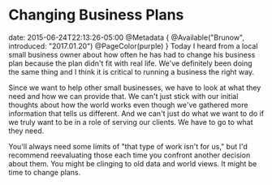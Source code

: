 # Changing Business Plans
date: 2015-06-24T22:13:26-05:00
@Metadata {
  @Available("Brunow", introduced: "2017.01.20")
  @PageColor(purple)
}
Today I heard from a local small business owner about how often he has had to change his business plan because the plan didn't fit with real life. We've definitely been doing the same thing and I think it is critical to running a business the right way. 

Since we want to help other small businesses, we have to look at what they need and how we can provide that. We can't just stick with our initial thoughts about how the world works even though we've gathered more information that tells us different. And we can't just do what we want to do if we truly want to be in a role of serving our clients. We have to go to what they need.

You'll always need some limits of "that type of work isn't for us," but I'd recommend reevaluating those each time you confront another decision about them. You might be clinging to old data and world views. It might be time to change plans.
